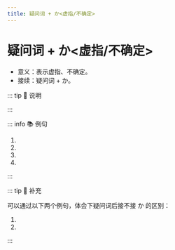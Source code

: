 ```yaml
---
title: 疑问词 + か<虚指/不确定>
---
```


# 疑问词 + か<虚指/不确定>

* 意义：表示虚指、不确定。
* 接续：疑问词 + か。

::: tip :bookmark: 说明

<grammer-content sentence="如果是**是非疑问句(也就是一般疑问句)**，可以使用 **はい / いいえ** 来回答；接在 **か** 后面的助词如果是 **が / を** ，一般会将 **が / を** 省略。" inline />

:::

::: info :books: 例句

1. <grammer-content id='1-6-2-0' sentence="A: スピーチコンテストのあとは**どこか**に[行/い]きましたか。" trans='演讲比赛之后，有没有去什么地方？' />
   <grammer-content id='1-6-2-1' sentence="B: いいえ、[私/わたし]はどこにもいきませんでした。" trans='不，我哪里也没去。' />
2. <grammer-content id='1-6-2-2' sentence="A: [日曜日/にちようび]は**どこか**に[行/い]きますか。" trans='周日有没有什么地方要去？' />
   <grammer-content id='1-6-2-3' sentence="B: はい、[友達/ともだち]のうちに[行/い]きます。" trans='有，我要去朋友家。' />
3. <grammer-content id='1-6-2-4' sentence="A: **[何/なに]か**<del>（を）</del>[飲/の]みますか。" trans='喝点儿啥？' />
   <grammer-content id='1-6-2-5' sentence="B: いいえ、けっこうです。" trans='不，不用了。' />
4. <grammer-content id='1-6-2-6' sentence="[部屋/へや]に**[誰/だれ]か**<del>（が）</del>います。" trans='房里有人。' />

:::

::: tip :bookmark: 补充

可以通过以下两个例句，体会下疑问词后接不接 か 的区别：

<div class='bunpou-block'>

1. <grammer-content id='1-6-2-7' sentence="A: [日曜日/にちようび]は**どこ**に[行/い]きましたか。" trans='周日你去哪儿了？（确定你去了，但不知道你去了哪里）' />
   <grammer-content id='1-6-2-8' sentence="B: [公園/こうえん]に[行/い]きました。" trans='我去了公园。' />
2. <grammer-content id='1-6-2-9' sentence="A: [日曜日/にちようび]は**どこか**に[行/い]きましたか。" trans='周日你去啥地方了么？（不确定你有没有去，也不知道去了哪）' />
   <grammer-content id='1-6-2-10' sentence="B: はい、[公園/こうえん]に[行/い]きました。 你有去哪里吗？" trans='我去了公园。' />

</div>

:::
